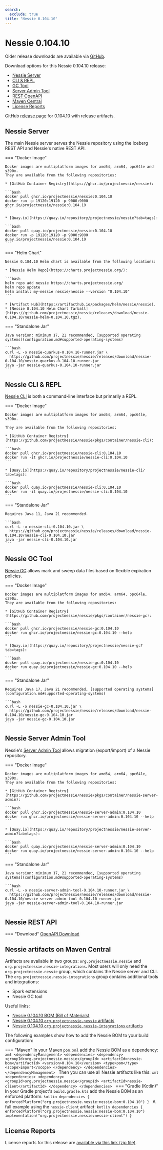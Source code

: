 ```yaml
---
search:
  exclude: true
title: "Nessie 0.104.10"
---
```


# Nessie 0.104.10

Older release downloads are available via [GitHub](https://github.com/projectnessie/nessie/releases).

Download options for this Nessie 0.104.10 release:

* [Nessie Server](#nessie-server)
* [CLI & REPL](#nessie-cli--repl)
* [GC Tool](#nessie-gc-tool)
* [Server Admin Tool](#nessie-server-admin-tool)
* [REST OpenAPI](#nessie-rest-api)
* [Maven Central](#nessie-artifacts-on-maven-central)
* [License Reports](#license-reports)

GitHub [release page](https://github.com/projectnessie/nessie/releases/tag/nessie-0.104.10) for 0.104.10 with release artifacts.

## Nessie Server

The main Nessie server serves the Nessie repository using the Iceberg REST API and Nessie's native REST API.

=== "Docker Image"

    Docker images are multiplatform images for amd64, arm64, ppc64le and s390x.
    They are available from the following repositories:

    * [GitHub Container Registry](https://ghcr.io/projectnessie/nessie):

    ```bash
    docker pull ghcr.io/projectnessie/nessie:0.104.10
    docker run -p 19120:19120 -p 9000:9000 ghcr.io/projectnessie/nessie:0.104.10
    ```

    * [Quay.io](https://quay.io/repository/projectnessie/nessie?tab=tags):

    ```bash
    docker pull quay.io/projectnessie/nessie:0.104.10
    docker run -p 19120:19120 -p 9000:9000 quay.io/projectnessie/nessie:0.104.10
    ```

=== "Helm Chart"

    Nessie 0.104.10 Helm chart is available from the following locations:

    * [Nessie Helm Repo](https://charts.projectnessie.org/):

    ```bash
    helm repo add nessie https://charts.projectnessie.org/
    helm repo update
    helm install my-nessie nessie/nessie --version "0.104.10"
    ```

    * [Artifact Hub](https://artifacthub.io/packages/helm/nessie/nessie).
    * [Nessie 0.104.10 Helm Chart Tarball](https://github.com/projectnessie/nessie/releases/download/nessie-0.104.10/nessie-helm-0.104.10.tgz).

=== "Standalone Jar"

    Java version: minimum 17, 21 recommended, [supported operating systems](configuration.md#supported-operating-systems)

    ```bash
    curl -L -o nessie-quarkus-0.104.10-runner.jar \
      https://github.com/projectnessie/nessie/releases/download/nessie-0.104.10/nessie-quarkus-0.104.10-runner.jar
    java -jar nessie-quarkus-0.104.10-runner.jar
    ```

## Nessie CLI & REPL

[Nessie CLI](cli.md) is both a command-line interface but primarily a REPL.

=== "Docker Image"

    Docker images are multiplatform images for amd64, arm64, ppc64le, s390x.

    They are available from the following repositories:

    * [GitHub Container Registry](https://github.com/projectnessie/nessie/pkgs/container/nessie-cli):

    ```bash
    docker pull ghcr.io/projectnessie/nessie-cli:0.104.10
    docker run -it ghcr.io/projectnessie/nessie-cli:0.104.10 
    ```

    * [Quay.io](https://quay.io/repository/projectnessie/nessie-cli?tab=tags):

    ```bash
    docker pull quay.io/projectnessie/nessie-cli:0.104.10
    docker run -it quay.io/projectnessie/nessie-cli:0.104.10
    ```

=== "Standalone Jar"

    Requires Java 11, Java 21 recommended.

    ```bash
    curl -L -o nessie-cli-0.104.10.jar \
      https://github.com/projectnessie/nessie/releases/download/nessie-0.104.10/nessie-cli-0.104.10.jar
    java -jar nessie-cli-0.104.10.jar
    ```

## Nessie GC Tool

[Nessie GC](gc.md) allows mark and sweep data files based on flexible expiration policies.

=== "Docker Image"

    Docker images are multiplatform images for amd64, arm64, ppc64le, s390x.
    They are available from the following repositories:

    * [GitHub Container Registry](https://github.com/projectnessie/nessie/pkgs/container/nessie-gc):

    ```bash
    docker pull ghcr.io/projectnessie/nessie-gc:0.104.10
    docker run ghcr.io/projectnessie/nessie-gc:0.104.10 --help
    ```

    * [Quay.io](https://quay.io/repository/projectnessie/nessie-gc?tab=tags):

    ```bash
    docker pull quay.io/projectnessie/nessie-gc:0.104.10
    docker run quay.io/projectnessie/nessie-gc:0.104.10 --help
    ```

=== "Standalone Jar"

    Requires Java 17, Java 21 recommended, [supported operating systems](configuration.md#supported-operating-systems)

    ```bash
    curl -L -o nessie-gc-0.104.10.jar \
      https://github.com/projectnessie/nessie/releases/download/nessie-0.104.10/nessie-gc-0.104.10.jar
    java -jar nessie-gc-0.104.10.jar
    ```

## Nessie Server Admin Tool

Nessie's [Server Admin Tool](export_import.md) allows migration (export/import) of a
Nessie repository.

=== "Docker Image"

    Docker images are multiplatform images for amd64, arm64, ppc64le, s390x.
    They are available from the following repositories:

    * [GitHub Container Registry](https://github.com/projectnessie/nessie/pkgs/container/nessie-server-admin):

    ```bash
    docker pull ghcr.io/projectnessie/nessie-server-admin:0.104.10
    docker run ghcr.io/projectnessie/nessie-server-admin:0.104.10 --help
    ```

    * [Quay.io](https://quay.io/repository/projectnessie/nessie-server-admin?tab=tags):

    ```bash
    docker pull quay.io/projectnessie/nessie-server-admin:0.104.10
    docker run quay.io/projectnessie/nessie-server-admin:0.104.10 --help
    ```

=== "Standalone Jar"

    Java version: minimum 17, 21 recommended, [supported operating systems](configuration.md#supported-operating-systems)

    ```bash
    curl -L -o nessie-server-admin-tool-0.104.10-runner.jar \
      https://github.com/projectnessie/nessie/releases/download/nessie-0.104.10/nessie-server-admin-tool-0.104.10-runner.jar
    java -jar nessie-server-admin-tool-0.104.10-runner.jar
    ```

## Nessie REST API

=== "Download"
    [OpenAPI Download](https://github.com/projectnessie/nessie/releases/download/nessie-0.104.10/nessie-openapi-0.104.10.yaml)

## Nessie artifacts on Maven Central

Artifacts are available in two groups: `org.projectnessie.nessie` and
`org.projectnessie.nessie-integrations`. Most users will only need the `org.projectnessie.nessie`
group, which contains the Nessie server and CLI. The `org.projectnessie.nessie-integrations` group
contains additional tools and integrations:

* Spark extensions
* Nessie GC tool

Useful links:

* [Nessie 0.104.10 BOM (Bill of Materials)](https://search.maven.org/artifact/org.projectnessie.nessie/nessie-bom/0.104.10/pom)
* [Nessie 0.104.10 `org.projectnessie.nessie` artifacts](https://search.maven.org/search?q=g:org.projectnessie.nessie%20v:0.104.10)
* [Nessie 0.104.10 `org.projectnessie.nessie-integrations` artifacts](https://search.maven.org/search?q=g:org.projectnessie.nessie-integrations%20v:0.104.10)

The following examples show how to add the Nessie BOM to your build configuration:

=== "Maven"
    In your Maven `pom.xml` add the Nessie BOM as a dependency:
    ```xml
    <dependencyManagement>
      <dependencies>
        <dependency>
          <groupId>org.projectnessie.nessie</groupId>
          <artifactId>nessie-bom</artifactId>
          <version>0.104.10</version>
          <type>pom</type>
          <scope>import</scope>
        </dependency>
      </dependencies>
    </dependencyManagement>
    ```
    Then you can use all Nessie artifacts like this:
    ```xml
    <dependencies>
      <dependency>
        <groupId>org.projectnessie.nessie</groupId>
        <artifactId>nessie-client</artifactId>
      </dependency>
    </dependencies>
    ```
=== "Gradle (Kotlin)"
    In your Gradle project's `build.gradle.kts` add the Nessie BOM as an enforced platform:
    ```kotlin
    dependencies {
      enforcedPlatform("org.projectnessie.nessie:nessie-bom:0.104.10")
    }
    ```
    A full example using the `nessie-client` artifact:
    ```kotlin
    dependencies {
      enforcedPlatform("org.projectnessie.nessie:nessie-bom:0.104.10")
      implementation("org.projectnessie.nessie:nessie-client")
    }
    ```

## License Reports

License reports for this release are [available via this link (zip file)](https://github.com/projectnessie/nessie/releases/download/nessie-0.104.10/nessie-aggregated-license-report-0.104.10.zip).
